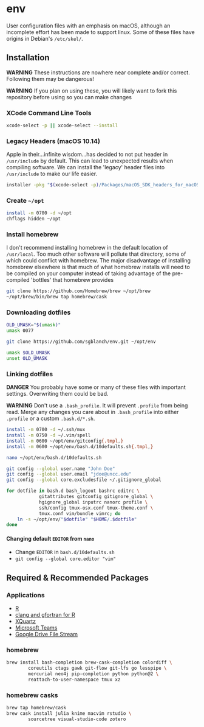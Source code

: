 # env

User configuration files with an emphasis on macOS, although an incomplete effort has been made to support linux.  Some of these files have origins in Debian's `/etc/skel/`.

## Installation

**WARNING** These instructions are nowhere near complete and/or correct.  Following them may be dangerous!

**WARNING** If you plan on using these, you will likely want to fork this repository before using so you can make changes

### XCode Command Line Tools

```bash
xcode-select -p || xcode-select --install 
```

### Legacy Headers (macOS 10.14)

Apple in their...infinite wisdom...has decided to not put header in `/usr/include` by default.  This can lead to unexpected results when compiling software.  We can install the 'legacy' header files into `/usr/include` to make our life easier.

```bash
installer -pkg "$(xcode-select -p)/Packages/macOS_SDK_headers_for_macOS_10.14.pkg" -target /
```

### Create `~/opt`

```bash
install -m 0700 -d ~/opt
chflags hidden ~/opt
```

### Install homebrew

I don't recommend installing homebrew in the default location of `/usr/local`.  Too much other software will pollute that directory, some of which could conflict with homebrew.  The major disadvantage of installing homebrew elsewhere is that much of what homebrew installs will need to be compiled on your computer instead of taking advantage of the pre-compiled 'bottles' that homebrew provides

```bash
git clone https://github.com/Homebrew/brew ~/opt/brew
~/opt/brew/bin/brew tap homebrew/cask
```

### Downloading dotfiles

```bash
OLD_UMASK="$(umask)"
umask 0077

git clone https://github.com/sgblanch/env.git ~/opt/env

umask $OLD_UMASK
unset OLD_UMASK
```

### Linking dotfiles

**DANGER** You probably have some or many of these files with important settings.  Overwriting them could be bad.

**WARNING** Don't use a `.bash_profile`.  It will prevent `.profile` from being read.  Merge any changes you care about in `.bash_profile` into either `.profile` or a custom `.bash.d/*.sh`.

```bash
install -m 0700 -d ~/.ssh/mux
install -m 0750 -d ~/.vim/spell
install -m 0600 ~/opt/env/gitconfig{.tmpl,}
install -m 0600 ~/opt/env/bash.d/10defaults.sh{.tmpl,}

nano ~/opt/env/bash.d/10defaults.sh

git config --global user.name "John Doe"
git config --global user.email "jdoe@uncc.edu"
git config --global core.excludesfile ~/.gitignore_global

for dotfile in bash.d bash_logout bashrc editrc \
            gitattributes gitconfig gitignore_global \
            hgignore_global inputrc nanorc profile \
            ssh/config tmux-osx.conf tmux-theme.conf \
            tmux.conf vim/bundle vimrc; do
    ln -s ~/opt/env/"$dotfile" "$HOME/.$dotfile"
done
```

#### Changing default `EDITOR` from `nano`

* Change `EDITOR` in `bash.d/10defaults.sh`
* `git config --global core.editor "vim"`

## Required & Recommended Packages

### Applications


* [R](https://cloud.r-project.org/bin/macosx/)
* [clang and gfortran for R](https://cloud.r-project.org/bin/macosx/tools/)
* [XQuartz](https://www.xquartz.org/)
* [Microsoft Teams](https://teams.microsoft.com/downloads)
* [Google Drive File Stream](https://dl.google.com/drive-file-stream/GoogleDriveFileStream.dmg)

### homebrew

```bash
brew install bash-completion brew-cask-completion colordiff \
        coreutils ctags gawk git-flow git-lfs go lesspipe \
        mercurial neo4j pip-completion python python@2 \
        reattach-to-user-namespace tmux xz
```

### homebrew casks

```bash
brew tap homebrew/cask
brew cask install julia knime macvim rstudio \
        sourcetree visual-studio-code zotero
```
